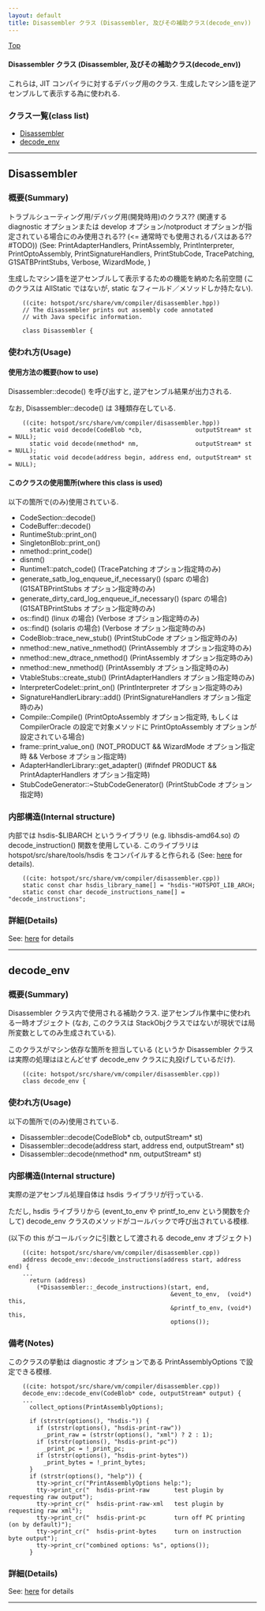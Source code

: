 ```yaml
---
layout: default
title: Disassembler クラス (Disassembler, 及びその補助クラス(decode_env))
---
```

[Top](../index.html)

#### Disassembler クラス (Disassembler, 及びその補助クラス(decode_env))

これらは, JIT コンパイラに対するデバッグ用のクラス. 生成したマシン語を逆アセンブルして表示する為に使われる.



### クラス一覧(class list)

  * [Disassembler](#noK0HoVz_i)
  * [decode_env](#noTv8vHI32)


---
## <a name="noK0HoVz_i" id="noK0HoVz_i">Disassembler</a>

### 概要(Summary)
トラブルシューティング用/デバッグ用(開発時用)のクラス?? (関連する diagnostic オプションまたは develop オプション/notproduct オプションが指定されている場合にのみ使用される?? (<= 通常時でも使用されるパスはある?? #TODO)) (See: PrintAdapterHandlers, PrintAssembly, PrintInterpreter, PrintOptoAssembly, PrintSignatureHandlers, PrintStubCode, TracePatching, G1SATBPrintStubs, Verbose, WizardMode, )

生成したマシン語を逆アセンブルして表示するための機能を納めた名前空間
(このクラスは AllStatic ではないが, static なフィールド／メソッドしか持たない).


```
    ((cite: hotspot/src/share/vm/compiler/disassembler.hpp))
    // The disassembler prints out assembly code annotated
    // with Java specific information.
    
    class Disassembler {
```

### 使われ方(Usage)
#### 使用方法の概要(how to use)
Disassembler::decode() を呼び出すと, 逆アセンブル結果が出力される.

なお, Disassembler::decode() は 3種類存在している.


```
    ((cite: hotspot/src/share/vm/compiler/disassembler.hpp))
      static void decode(CodeBlob *cb,               outputStream* st = NULL);
      static void decode(nmethod* nm,                outputStream* st = NULL);
      static void decode(address begin, address end, outputStream* st = NULL);
```

#### このクラスの使用箇所(where this class is used)
以下の箇所で(のみ)使用されている.

* CodeSection::decode()
* CodeBuffer::decode()
* RuntimeStub::print_on()
* SingletonBlob::print_on()
* nmethod::print_code()
* disnm()
* Runtime1::patch_code() (TracePatching オプション指定時のみ)
* generate_satb_log_enqueue_if_necessary() (sparc の場合)  (G1SATBPrintStubs オプション指定時のみ)
* generate_dirty_card_log_enqueue_if_necessary() (sparc の場合)  (G1SATBPrintStubs オプション指定時のみ)
* os::find() (linux の場合) (Verbose オプション指定時のみ)
* os::find() (solaris の場合) (Verbose オプション指定時のみ)
* CodeBlob::trace_new_stub() (PrintStubCode オプション指定時のみ)
* nmethod::new_native_nmethod() (PrintAssembly オプション指定時のみ)
* nmethod::new_dtrace_nmethod() (PrintAssembly オプション指定時のみ)
* nmethod::new_nmethod() (PrintAssembly オプション指定時のみ)
* VtableStubs::create_stub() (PrintAdapterHandlers オプション指定時のみ)
* InterpreterCodelet::print_on() (PrintInterpreter オプション指定時のみ)
* SignatureHandlerLibrary::add() (PrintSignatureHandlers オプション指定時のみ)
* Compile::Compile() (PrintOptoAssembly オプション指定時, もしくは CompilerOracle の設定で対象メソッドに PrintOptoAssembly オプションが設定されている場合)
* frame::print_value_on() (NOT_PRODUCT && WizardMode オプション指定時 && Verbose オプション指定時)
* AdapterHandlerLibrary::get_adapter() (#ifndef PRODUCT && PrintAdapterHandlers オプション指定時)
* StubCodeGenerator::~StubCodeGenerator() (PrintStubCode オプション指定時)

### 内部構造(Internal structure)
内部では hsdis-$LIBARCH というライブラリ (e.g. libhsdis-amd64.so) の decode_instruction() 関数を使用している.
このライブラリは hotspot/src/share/tools/hsdis をコンパイルすると作られる (See: [here](no7882BMt.html) for details).


```
    ((cite: hotspot/src/share/vm/compiler/disassembler.cpp))
    static const char hsdis_library_name[] = "hsdis-"HOTSPOT_LIB_ARCH;
    static const char decode_instructions_name[] = "decode_instructions";
```




### 詳細(Details)
See: [here](../doxygen/classDisassembler.html) for details

---
## <a name="noTv8vHI32" id="noTv8vHI32">decode_env</a>

### 概要(Summary)
Disassembler クラス内で使用される補助クラス.
逆アセンブル作業中に使われる一時オブジェクト (なお, このクラスは StackObjクラスではないが現状では局所変数としてのみ生成されている).

このクラスがマシン依存な箇所を担当している
(というか Disassembler クラスは実際の処理はほとんどせず decode_env クラスに丸投げしているだけ).


```
    ((cite: hotspot/src/share/vm/compiler/disassembler.cpp))
    class decode_env {
```

### 使われ方(Usage)
以下の箇所で(のみ)使用されている.

* Disassembler::decode(CodeBlob* cb, outputStream* st)
* Disassembler::decode(address start, address end, outputStream* st)
* Disassembler::decode(nmethod* nm, outputStream* st)

### 内部構造(Internal structure)
実際の逆アセンブル処理自体は hsdis ライブラリが行っている.

ただし, hsdis ライブラリから (event_to_env や printf_to_env という関数を介して) 
decode_env クラスのメソッドがコールバックで呼び出されている模様.

(以下の this がコールバックに引数として渡される decode_env オブジェクト)


```
    ((cite: hotspot/src/share/vm/compiler/disassembler.cpp))
    address decode_env::decode_instructions(address start, address end) {
    ...
      return (address)
        (*Disassembler::_decode_instructions)(start, end,
                                              &event_to_env,  (void*) this,
                                              &printf_to_env, (void*) this,
                                              options());
```

### 備考(Notes)
このクラスの挙動は diagnostic オプションである PrintAssemblyOptions で設定できる模様.


```
    ((cite: hotspot/src/share/vm/compiler/disassembler.cpp))
    decode_env::decode_env(CodeBlob* code, outputStream* output) {
    ...
      collect_options(PrintAssemblyOptions);
    
      if (strstr(options(), "hsdis-")) {
        if (strstr(options(), "hsdis-print-raw"))
          _print_raw = (strstr(options(), "xml") ? 2 : 1);
        if (strstr(options(), "hsdis-print-pc"))
          _print_pc = !_print_pc;
        if (strstr(options(), "hsdis-print-bytes"))
          _print_bytes = !_print_bytes;
      }
      if (strstr(options(), "help")) {
        tty->print_cr("PrintAssemblyOptions help:");
        tty->print_cr("  hsdis-print-raw       test plugin by requesting raw output");
        tty->print_cr("  hsdis-print-raw-xml   test plugin by requesting raw xml");
        tty->print_cr("  hsdis-print-pc        turn off PC printing (on by default)");
        tty->print_cr("  hsdis-print-bytes     turn on instruction byte output");
        tty->print_cr("combined options: %s", options());
      }
```




### 詳細(Details)
See: [here](../doxygen/classdecode__env.html) for details

---
